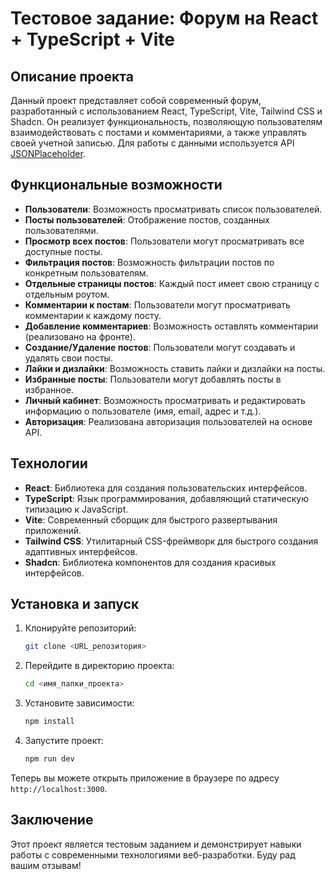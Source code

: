 # Тестовое задание: Форум на React + TypeScript + Vite

## Описание проекта

Данный проект представляет собой современный форум, разработанный с использованием React, TypeScript, Vite, Tailwind CSS и Shadcn. Он реализует функциональность, позволяющую пользователям взаимодействовать с постами и комментариями, а также управлять своей учетной записью. Для работы с данными используется API [JSONPlaceholder](https://jsonplaceholder.typicode.com/).

## Функциональные возможности

- **Пользователи**: Возможность просматривать список пользователей.
- **Посты пользователей**: Отображение постов, созданных пользователями.
- **Просмотр всех постов**: Пользователи могут просматривать все доступные посты.
- **Фильтрация постов**: Возможность фильтрации постов по конкретным пользователям.
- **Отдельные страницы постов**: Каждый пост имеет свою страницу с отдельным роутом.
- **Комментарии к постам**: Пользователи могут просматривать комментарии к каждому посту.
- **Добавление комментариев**: Возможность оставлять комментарии (реализовано на фронте).
- **Создание/Удаление постов**: Пользователи могут создавать и удалять свои посты.
- **Лайки и дизлайки**: Возможность ставить лайки и дизлайки на посты.
- **Избранные посты**: Пользователи могут добавлять посты в избранное.
- **Личный кабинет**: Возможность просматривать и редактировать информацию о пользователе (имя, email, адрес и т.д.).
- **Авторизация**: Реализована авторизация пользователей на основе API.

## Технологии

- **React**: Библиотека для создания пользовательских интерфейсов.
- **TypeScript**: Язык программирования, добавляющий статическую типизацию к JavaScript.
- **Vite**: Современный сборщик для быстрого развертывания приложений.
- **Tailwind CSS**: Утилитарный CSS-фреймворк для быстрого создания адаптивных интерфейсов.
- **Shadcn**: Библиотека компонентов для создания красивых интерфейсов.

## Установка и запуск

1. Клонируйте репозиторий:
   ```bash
   git clone <URL_репозитория>
   ```

2. Перейдите в директорию проекта:
   ```bash
   cd <имя_папки_проекта>
   ```

3. Установите зависимости:
   ```bash
   npm install
   ```

4. Запустите проект:
   ```bash
   npm run dev
   ```

Теперь вы можете открыть приложение в браузере по адресу `http://localhost:3000`.

## Заключение

Этот проект является тестовым заданием и демонстрирует навыки работы с современными технологиями веб-разработки. Буду рад вашим отзывам!